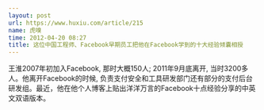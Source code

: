 ```yaml
---
layout: post
url: https://www.huxiu.com/article/215
name: 虎嗅
time: 2012-04-20 08:27
title: 这位中国工程师、Facebook早期员工把他在Facebook学到的十大经验倾囊相授
---
```

王淮2007年初加入Facebook, 那时大概150人; 2011年9月底离开, 当时3200多人。他离开Facebook的时候, 负责支付安全和工具研发部门还有部分的支付后台研发组。最近，他在他个人博客上贴出洋洋万言的Facebook十点经验分享的中英文双语版本。

